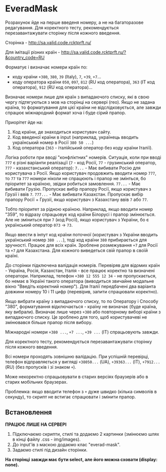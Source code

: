 # EveradMask

Розрахунок йде на перше введеня номеру, а не на багаторазове редагування. Для коректного тесту, рекомендується перезавантажувати сторінку після кожного введення.

Сторінка - http://sa.valid.code.rcktprft.ru/

Для імітації різних країн - http://sa.valid.code.rcktprft.ru/?&country_code=RU

Форматує і визначає номери країн по:
 - коду країни `+380`, `380`, `39` (Italy), `7`, `+39`, `+7`...
 - коду оператора країни `050`, `097`, `812` (RU код оператора), `363` (IT код оператора), `912` (RU код оператора)...

Визначає номери лише для країн з випадаючого списку, які в свою чергу підтягуються з мов на сторінці на сервері (гео). Якщо не задана країна, то форматування для цієї країни не відслідковується, але завжди спрацює міжнародний формат хоча і буде сірий прапор.

Приорітет йде на:
 1. Код країни, де знаходиться користувач сайту.
 2. Код введеної країни в input (наприклад, українець вводить український номер в Росії `380 50 ...`)
 3. Код оператора (`363` - італійський оператор без коду країни Італії).

Логіка роботи при вводі "конфліктних" номерів. Ситуація, коли при вводі `777` є різні варіанти реалізації (`7` - код Росії, `77` - грузинський оператор, `777` - казахстанський оператор):
`7...` - Має вибивати Росію для користувача з Росії. Якщо користувач продовжить вводити номер `777`, то `77` та `777` номери ніколи не спрацюють і прапор не змінться, бо пріоритет за країною, звідки робиться замовлення.
`77...` - Має вибивати Грузію. Пропускає вибір прапору Росії, якщо користувач з Грузії і ввів `7`.
`777...` - Має вибивати Казахстан. Пропускає вибір прапору Росії + Грузії, якщо користувач з Казахстану ввів `7` або `77`.

Тобто пріоритет за рідною країною. Наприклад, якщо вводити номер "359", то відразу спрацьовує код країни Білорусі і прапор змінюється. Але не зміниться при `7` (код Росії), якщо користувач з України, бо є український оператор `073` -> `73`.

Якщо ввести в інпут код країни поточної (користувач з України вводить український номер `380 ...`), тоді код країни `380` прибирається для зручності. Працює для всіх країн.
Зроблене розмежування `+7` для Росії та `+7` для Казахстана. Для кожного виведеться свій прапор в своїй країні.

До сторінки підключена валідація номерів. Перевіряв для відомих країн - Україна, Росія, Казахстан, Італія - все працює коректно та визначені оператори. Наприклад, телефон `+380 12 555 12 34` - не пропускається, бо немає в Україні такого оператора (виводиться звичайне модальне вікно "Введіть коректний номер"). Для Італії передбачені два варіанта довжини номеру 10 і 11 цифр (перевірив, запити спрацювали коректно).

Якщо вибрати країну з випадаючого списку, то по Оператору і Способу "380", форматування відключається - країну не визначає (буде країна, яку вибрали). Визначає лише через `+380` або повторному виборі країни з випадаючого списку. Це зроблено для того, щоб користувачеві не змінювався більше прапор після вибору.

Міжнародні номери `+380 ...`, `+7 ...`, `+39 ...` (IT) спрацьовують завжди.

Для коректного тесту, рекомендується перезавантажувати сторінку після кожного введення.

Всі номери проходять зовнішню валідацію. При успішній перевірці, телефон відправляється у вигляді `+38050...` (UA), `+39363...` (IT), `+7912...` (RU) (без пропусків і зі знаком `+`).

Може некоректно спрацьовувати в старих версіях браузерів або в старих мобільних браузерах.

Проблемка: якщо вводити телефон з `+` дуже швидко (кілька символів в секунду), то скрипт не встигає спрацювати і змінити прапор.

## Встановлення

**ПРАЦЮЄ ЛИШЕ НА СЕРВЕРІ**

1. Підключаємо скрипти, стилі та додаємо 2 картинки (змінюємо шлях в кінці файлу .css - img/images).
2. До input'ів з маскою додаємо клас "everad-mask".
3. Задаємо стилі під дизайн сторінки.

**На сторінці завжди має бути select, але його можна сховати (display: none).**

<link href="css/intlTelInput.css" rel="stylesheet" type="text/css">

<script src="js/jquery.min.js"></script>
<script src="js/jquery.caret.min.js"></script>
<script src="js/intlTelInput.min.js"></script>
<!-- <script src="js/utils.js"></script> - автоматично підключається з everadmask.js. Якщо видає помилку, тоді підключаємо тут -->
<script src="js/everadmask.js"></script>

